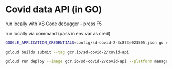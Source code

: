 # Covid data API (in GO)

run locally with VS Code debugger - press F5

run locally via command (pass in env var as cred)
```bash
GOOGLE_APPLICATION_CREDENTIALS=config/sd-covid-2-3c873e023505.json go run covid-api.go
```

```bash
gcloud builds submit --tag gcr.io/sd-covid-2/covid-api
```
```bash
gcloud run deploy --image gcr.io/sd-covid-2/covid-api --platform managed
```
